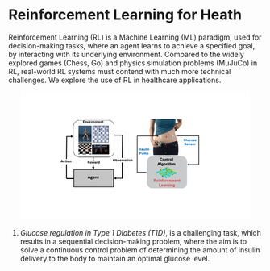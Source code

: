 # Reinforcement Learning for Heath 

Reinforcement Learning (RL) is a Machine Learning (ML) paradigm, used for decision-making tasks, where an agent learns to achieve a specified goal, by interacting with its underlying environment. Compared to the widely explored games (Chess, Go) and physics simulation problems (MuJuCo) in RL, real-world RL systems must contend with much more technical challenges. We explore the use of RL in healthcare applications.

<p align="center">
<img src="img/intro.gif" width="90%" alt="RL">
</p>

1. *Glucose regulation in Type 1 Diabetes (T1D)*, is a challenging task, which results in a sequential decision-making problem, where the aim is to solve a continuous control problem of determining the amount of insulin delivery to the body to maintain an optimal glucose level.
